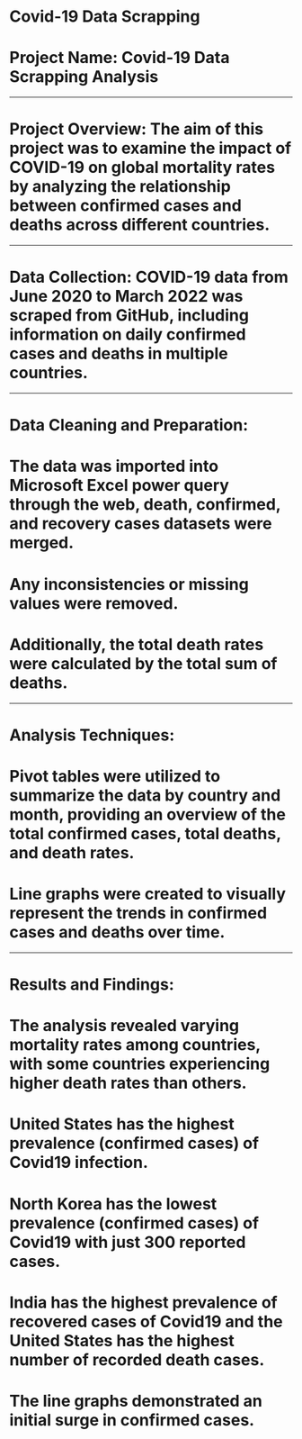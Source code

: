 # Covid-19 Data Scrapping 
# Project Name: Covid-19 Data Scrapping Analysis


----
# Project Overview: The aim of this project was to examine the impact of COVID-19 on global mortality rates by analyzing the relationship between confirmed cases and deaths across different countries.


----
# Data Collection: COVID-19 data from June 2020 to March 2022 was scraped from GitHub, including information on daily confirmed cases and deaths in multiple countries.


----
# Data Cleaning and Preparation:
# The data was imported into Microsoft Excel power query through the web, death, confirmed, and recovery cases datasets were merged.
# Any inconsistencies or missing values were removed.
# Additionally, the total death rates were calculated by the total sum of deaths.


----
# Analysis Techniques:
# Pivot tables were utilized to summarize the data by country and month, providing an overview of the total confirmed cases, total deaths, and death rates.
# Line graphs were created to visually represent the trends in confirmed cases and deaths over time.


----
# Results and Findings:
# The analysis revealed varying mortality rates among countries, with some countries experiencing higher death rates than others.
# United States has the highest prevalence (confirmed cases) of Covid19 infection.
# North Korea has the lowest prevalence (confirmed cases) of Covid19 with just 300 reported cases.
# India has the highest prevalence of recovered cases of Covid19 and the United States has the highest number of recorded death cases.
# The line graphs demonstrated an initial surge in confirmed cases.



